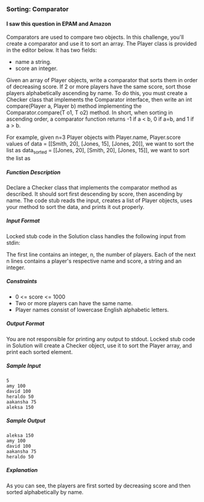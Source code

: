 ### Sorting: Comparator

#### I saw this question in EPAM and Amazon
   
Comparators are used to compare two objects. In this challenge, you'll create a comparator and use it to sort an array. The Player class is provided in the editor below. It has two fields:

* name a string.
* score an integer.


Given an array of  Player objects, write a comparator that sorts them in order of decreasing score. If 2 or more players have the same score, sort those players alphabetically ascending by name. To do this, you must create a Checker class that implements the Comparator interface, then write an int compare(Player a, Player b) method implementing the Comparator.compare(T o1, T o2) method. In short, when sorting in ascending order, a comparator function returns -1 if a < b, 0 if a=b, and 1 if a > b.

For example, given n=3 Player objects with Player.name, Player.score values of
data = [[Smith, 20], [Jones, 15], [Jones, 20]], we want to sort the list as
data<sub>sorted</sub> = [[Jones, 20], [Smith, 20], [Jones, 15]], we want to sort the list as

##### Function Description

Declare a Checker class that implements the comparator method as described. It should sort first descending by score, then ascending by name. The code stub reads the input, creates a list of Player objects, uses your method to sort the data, and prints it out properly.

##### Input Format

Locked stub code in the Solution class handles the following input from stdin:

The first line contains an integer, n, the number of players.
Each of the next n lines contains a player's respective name and score, a string and an integer.

##### Constraints
* 0 <= score <= 1000
* Two or more players can have the same name.
* Player names consist of lowercase English alphabetic letters.

##### Output Format

You are not responsible for printing any output to stdout. Locked stub code in Solution will create a Checker object, use it to sort the Player array, and print each sorted element.

##### Sample Input
```
5
amy 100
david 100
heraldo 50
aakansha 75
aleksa 150
```

##### Sample Output
```
aleksa 150
amy 100
david 100
aakansha 75
heraldo 50
```

##### Explanation
      
As you can see, the players are first sorted by decreasing score and then sorted alphabetically by name.
